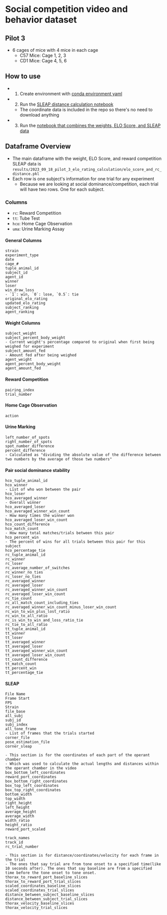 # Social competition video and behavior dataset

## Pilot 3
- 6 cages of mice with 4 mice in each cage
  - C57 Mice: Cage 1, 2, 3
  - CD1 Mice: Cage 4, 5, 6

## How to use
- 1. Create environment with [conda environment yaml](./bin/elo_score_env.yml)
- 2. Run the [SLEAP distance calculation notebook](./results/2023_09_18_rc_sleap_analysis/tone_distance_analysis.ipynb)
  - The coordinate data is included in the repo so there's no need to download anything
- 3. Run the [notebook that combines the weights, ELO Score, and SLEAP data](./results/2023_09_18_pilot_3_elo_rating_calculation/pilot_3_consolidation.ipynb)

## Dataframe Overview
- The main dataframe with the weight, ELO Score, and reward competition SLEAP data is `results/2023_09_18_pilot_3_elo_rating_calculation/elo_score_and_rc_distance.pkl`
- Each row is one subject's information for one trial for any experiment
  - Because we are looking at social dominance/competition, each trial will have two rows. One for each subject.

### Columns

- `rc`: Reward Competition
- `tt`: Tube Test
- `hco`: Home Cage Observation
- `uma`: Urine Marking Assay

#### General Columns

```
strain
experiment_type
date
cage_#
tuple_animal_id
subject_id
agent_id
winner
loser
win_draw_loss
- `1`: win, `0`: lose, `0.5`: tie
original_elo_rating
updated_elo_rating
subject_ranking
agent_ranking
```

#### Weight Columns
```
subject_weight
subject_percent_body_weight
- Current weight's percentage compared to original when first being weighed for experiment
subject_amount_fed
- Amount fed after being weighed
agent_weight
agent_percent_body_weight
agent_amount_fed
```

#### Reward Competition
```
pairing_index
trial_number
```

#### Home Cage Observation
```
action
```

#### Urine Marking
```
left_number_of_spots
right_number_of_spots
spot_number_difference
percent_difference
- Calculated as "dividing the absolute value of the difference between two numbers by the average of those two numbers"
```

#### Pair social dominance stability
```
hco_tuple_animal_id
hco_winner
- List of who won between the pair
hco_loser
hco_averaged_winner
- Overall winner
hco_averaged_loser
hco_averaged_winner_win_count
- How many times the winner won
hco_averaged_loser_win_count
hco_count_difference
hco_match_count
- How many total matches/trials between this pair
hco_percent_win
- The percent of wins for all trials between this pair for this subject
hco_percentage_tie
rc_tuple_animal_id
rc_winner
rc_loser
rc_average_number_of_switches
rc_winner_no_ties
rc_loser_no_ties
rc_averaged_winner
rc_averaged_loser
rc_averaged_winner_win_count
rc_averaged_loser_win_count
rc_tie_count
rc_all_match_count_including_ties
rc_averaged_winner_win_count_minus_loser_win_count
rc_win_to_win_plus_lost_ratio
rc_win_to_all_ratio
rc_is_win_to_win_and_loss_ratio_tie
rc_tie_to_all_ratio
tt_tuple_animal_id
tt_winner
tt_loser
tt_averaged_winner
tt_averaged_loser
tt_averaged_winner_win_count
tt_averaged_loser_win_count
tt_count_difference
tt_match_count
tt_percent_win
tt_percentage_tie
```


#### SLEAP
```
File Name
Frame Start
FPS
Strain
file_base
all_subj
subj_id
subj_index
all_tone_frame
- List of frames that the trials started
corner_file
pose_estimation_file
corner_sleap

- This section is for the coordinates of each part of the operant chamber
- Which was used to calculate the actual lengths and distances within the operant chamber in the video
box_bottom_left_coordinates
reward_port_coordinates
box_bottom_right_coordinates
box_top_left_coordinates
box_top_right_coordinates
bottom_width
top_width
right_height
left_height
average_height
average_width
width_ratio
height_ratio
reward_port_scaled

track_names
track_id
rc_trial_number

- This section is for distance/coordinates/velocity for each frame in the trial
- The ones that say trial are from tone onset to a specified time(like 10 seconds after). The ones that say baseline are from a specified time before the tone onset to tone onset.
thorax_to_reward_port_baseline_slices
thorax_to_reward_port_trial_slices
scaled_coordinates_baseline_slices
scaled_coordinates_trial_slices
distance_between_subject_baseline_slices
distance_between_subject_trial_slices
thorax_velocity_baseline_slices
thorax_velocity_trial_slices
```
